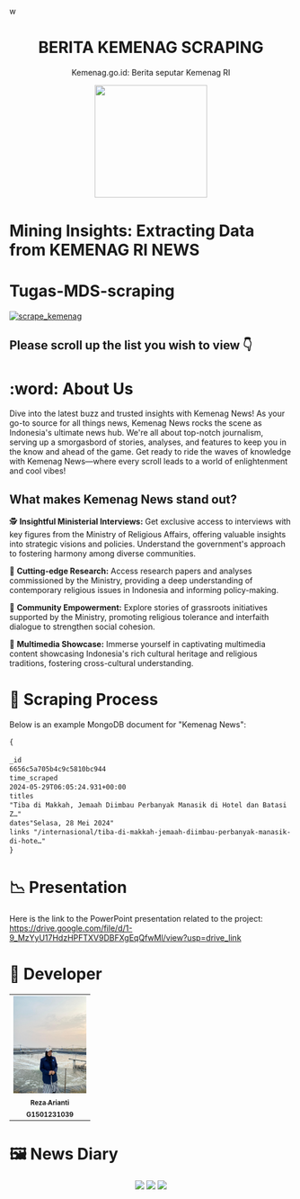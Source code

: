 w<div align="center">
    <h1>BERITA KEMENAG SCRAPING</h1>
    <p>Kemenag.go.id: Berita seputar Kemenag RI</p>
    <img width="200" height="200" src="https://pdakmi.kemenag.go.id/assets/images/logo-icon.png">
</div>
 
  # Mining Insights: Extracting Data from KEMENAG RI NEWS
  
# Tugas-MDS-scraping
[![scrape_kemenag](https://github.com/rezaarianti/Tugas-MDS-scraping/actions/workflows/main.yml/badge.svg)](https://github.com/rezaarianti/Tugas-MDS-scraping/actions/workflows/main.yml)

## Please scroll up the list you wish to view 👇

# :word: About Us

Dive into the latest buzz and trusted insights with Kemenag News! As your go-to source for all things news, Kemenag News rocks the scene as Indonesia's ultimate news hub. We're all about top-notch journalism, serving up a smorgasbord of stories, analyses, and features to keep you in the know and ahead of the game. Get ready to ride the waves of knowledge with Kemenag News—where every scroll leads to a world of enlightenment and cool vibes!

## What makes Kemenag News stand out?
🕵️ **Insightful Ministerial Interviews:** Get exclusive access to interviews with key figures from the Ministry of Religious Affairs, offering valuable insights into strategic visions and policies. Understand the government's approach to fostering harmony among diverse communities.

📰 **Cutting-edge Research:** Access research papers and analyses commissioned by the Ministry, providing a deep understanding of contemporary religious issues in Indonesia and informing policy-making.

🧭 **Community Empowerment:** Explore stories of grassroots initiatives supported by the Ministry, promoting religious tolerance and interfaith dialogue to strengthen social cohesion.

🎥 **Multimedia Showcase:** Immerse yourself in captivating multimedia content showcasing Indonesia's rich cultural heritage and religious traditions, fostering cross-cultural understanding.

# 📑 Scraping Process
Below is an example MongoDB document for "Kemenag News":

```mongodb
{
  
_id
6656c5a705b4c9c5810bc944
time_scraped
2024-05-29T06:05:24.931+00:00
titles
"Tiba di Makkah, Jemaah Diimbau Perbanyak Manasik di Hotel dan Batasi Z…"
dates"Selasa, 28 Mei 2024"
links "/internasional/tiba-di-makkah-jemaah-diimbau-perbanyak-manasik-di-hote…"
}
```
# 📉 Presentation
Here is the link to the PowerPoint presentation related to the project:
https://drive.google.com/file/d/1-9_MzYyU17HdzHPFTXV9DBFXgEqQfwMl/view?usp=drive_link

# 👧 Developer
<table>
  <tr>
    <td align="center"><a href="https://github.com/rezaarianti"><img src="image/reza cantik nian.jpg" width="130px;" alt=""/><br /><sub><b>Reza Arianti </b></sub></a><br /><a
<br /><sub><b>G1501231039 </b></sub></a>
  </tr>
</table>

# 🖼️ News Diary
<p align="center" width="75%">
  <img width="160" src="https://cdn.kemenag.go.id/storage/posts/16_9/big/1718181332.jpeg">
   <img width="160" src="https://cdn.kemenag.go.id/storage/posts/16_9/big/1718029881.jpeg">
    <img width="100" src="https://cdn.kemenag.go.id/storage/posts/16_9/big/1718008624.jpeg">
</p>

